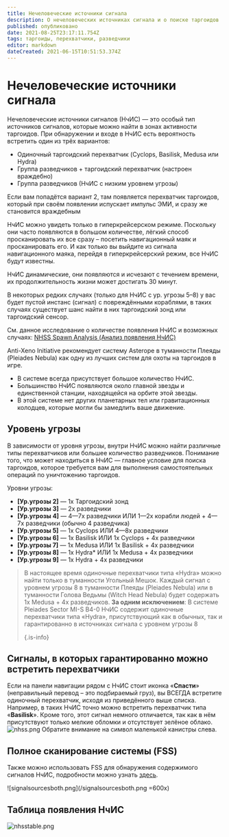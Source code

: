 ```yaml
---
title: Нечеловеческие источники сигнала
description: О нечеловеческих источниках сигнала и о поиске таргоидов
published: опубликовано
date: 2021-08-25T23:17:11.754Z
tags: таргоиды, перехватчики, разведчики
editor: markdown
dateCreated: 2021-06-15T10:51:53.374Z
---
```


# Нечеловеческие источники сигнала
Нечеловеческие источники сигналов (НчИС) — это особый тип источников сигналов, которые можно найти в зонах активности таргоидов. При обнаружении и входе в НчИС есть вероятность встретить один из трёх вариантов:

- Одиночный таргоидский перехватчик (Cyclops, Basilisk, Medusa или Hydra)
- Группа разведчиков + таргоидский перехватчик (настроен враждебно)
- Группа разведчиков (НчИС с низким уровнем угрозы)

Если вам попадётся вариант 2, там появляется перехватчик таргоидов, который при своём появлении испускает импульс ЭМИ, и сразу же становится враждебным

НчИС можно увидеть только в гиперкрейсерском режиме. Поскольку они часто появляются в большом количестве, лёгкий способ просканировать их все сразу – посетить навигационный маяк и просканировать его. И как только вы выйдите из сигнала навигационного маяка, перейдя в гиперкрейсерский режим, все НчИС будут известны.

НчИС динамические, они появляются и исчезают с течением времени, их продолжительность жизни может достигать 30 минут.

В некоторых редких случаях (только для НчИС с ур. угрозы 5–8) у вас будет пустой инстанс (сигнал) с повреждёнными кораблями, в таких случаях существует шанс найти в них таргоидский зонд или таргоидский сенсор.

См. данное исследование о количестве появления НчИС и возможных случаях: [NHSS Spawn Analysis (Анализ появления НчИС)](https://docs.google.com/spreadsheets/d/e/2PACX-1vRbZ2vWwaUPZlSx9Olg8o8Ml0xGVXQ8Ks7wtYycWfXymCZjn30tvP76fc5ACM1mx_O0ZvYBqI6VW3sa/pubhtml)

Anti-Xeno Initiative рекомендует систему Asterope в туманности Плеяды (Pleiades Nebula) как одну из лучших систем для охоты на таргоидов в игре.

- В системе всегда присутствует большое количество НчИС.
- Большинство НчИС появляются около главной звезды и единственной станции, находящейся на орбите этой звезды.
- В этой системе нет других планетарных тел или гравитационных колодцев, которые могли бы замедлить ваше движение.

## Уровень угрозы
В зависимости от уровня угрозы, внутри НчИС можно найти различные типы перехватчиков или большее количество разведчиков. Понимание того, что может находиться в НчИС — главное условие для поиска таргоидов, которое требуется вам для выполнения самостоятельных операций по уничтожению таргоидов.

Уровни угрозы:

- **[Ур.угрозы 2]** — 1x Таргоидский зонд
- **[Ур.угрозы 3]** — 2x разведчики
- **[Ур.угрозы 4]** — 4—7x разведчики ИЛИ 1—2x корабли людей + 4—7x разведчики (обычно 4 разведчика)
- **[Ур.угрозы 5]** — 1x Cyclops ИЛИ 4—8x разведчики
- **[Ур.угрозы 6]** — 1x Basilisk ИЛИ 1x Cyclops + 4x разведчики
- **[Ур.угрозы 7]** — 1x Medusa ИЛИ 1x Basilisk + 4x разведчики
- **[Ур.угрозы 8]** — 1x Hydra* ИЛИ 1x Medusa + 4x разведчики
- **[Ур.угрозы 9]** — 1x Hydra + 4x разведчики

> В настоящее время одиночные перехватчики типа «Hydra» можно найти только в туманности Угольный Мешок. Каждый сигнал с уровнем угрозы 8 в туманности Плеяды (Pleiades Nebula) или в туманности Голова Ведьмы (Witch Head Nebula) будет содержать 1х Medusa + 4х разведчиков. **За одним исключением**: В системе Pleiades Sector MI-S B4-0 НчИС содержит одиночные перехватчики типа «Hydra», присутствующий как в обычных, так и гарантированно в источниках сигнала с уровнем угрозы 8 
> 
> {.is-info}

## Сигналы, в которых гарантированно можно встретить перехватчики
Если на панели навигации рядом с НчИС стоит иконка «**Спасти**» (неправильный перевод – это подбираемый груз), вы ВСЕГДА встретите одиночный перехватчик, исходя из приведённого выше списка. Например, в таких НчИС точно можно встретить перехватчик типа «**Basilisk**». Кроме того, этот сигнал немного отличается, так как в нём присутствуют только мелкие обломки и отсутствует зелёное облако. ![nhss.png](/img/nhss.png) Обратите внимание на символ маленькой канистры слева.

## Полное сканирование системы (FSS)
Также можно использовать FSS для обнаружения содержимого сигналов НчИС, подробности можно узнать [здесь](https://wiki.antixenoinitiative.com/en/nhssviafss).

!\[signalsourcesboth.png\](/signalsourcesboth.png =600x)

## Таблица появления НчИС
![nhsstable.png](/img/nhsstable.png)